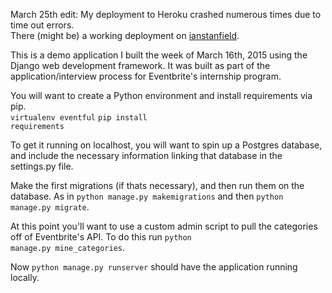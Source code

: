 March 25th edit: My deployment to Heroku crashed numerous times due to time out errors. <br />
There (might be) a working deployment on [ianstanfield](http://ianstanfield.com:3000).

This is a demo application I built the week of March 16th, 2015 using the Django web development framework. 
It was built as part of the application/interview process for Eventbrite's internship program.

You will want to create a Python environment and install requirements via pip.<br />
<code>virtualenv eventful</code>
<code>pip install requirements</code>


To get it running on localhost, you will want to spin up a Postgres database, and include the necessary
information linking that database in the settings.py file.

Make the first migrations (if thats necessary), and then run them on the database.
As in <code>python manage.py makemigrations</code> and then <code>python manage.py migrate</code>.

At this point you'll want to use a custom admin script to pull the categories off of Eventbrite's
API. To do this run <code>python manage.py mine_categories</code>.

Now <code>python manage.py runserver</code> should have the application running locally.